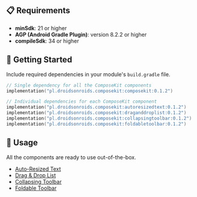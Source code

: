 ## 📋 Requirements

- **minSdk**: 21 or higher
- **AGP (Android Gradle Plugin)**: version 8.2.2 or higher
- **compileSdk**: 34 or higher

## 🚀 Getting Started

Include required dependencies in your module's `build.gradle` file.

```kotlin
// Single dependency for all the ComposeKit components
implementation("pl.droidsonroids.composekit:composekit:0.1.2")

// Individual dependencies for each ComposeKit component
implementation("pl.droidsonroids.composekit:autoresizedtext:0.1.2")
implementation("pl.droidsonroids.composekit:draganddroplist:0.1.2")
implementation("pl.droidsonroids.composekit:collapsingtoolbar:0.1.2")
implementation("pl.droidsonroids.composekit:foldabletoolbar:0.1.2")
```

## 📝 Usage

All the components are ready to use out-of-the-box.

- [Auto-Resized Text](./docs/components/auto-resized-text.md)
- [Drag & Drop List](./docs/components/drag-and-drop-list.md)
- [Collapsing Toolbar](./docs/components/collapsing-toolbar.md)
- [Foldable Toolbar](./docs/components/foldable-toolbar.md)
